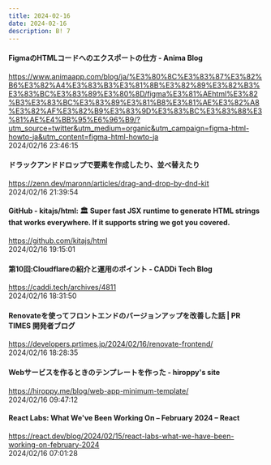 ```yaml
---
title: 2024-02-16
date: 2024-02-16
description: B! 7
---
```


#### FigmaのHTMLコードへのエクスポートの仕方 - Anima Blog
https://www.animaapp.com/blog/ja/%E3%80%8C%E3%83%87%E3%82%B6%E3%82%A4%E3%83%B3%E3%81%8B%E3%82%89%E3%82%B3%E3%83%BC%E3%83%89%E3%80%8D/figma%E3%81%AEhtml%E3%82%B3%E3%83%BC%E3%83%89%E3%81%B8%E3%81%AE%E3%82%A8%E3%82%AF%E3%82%B9%E3%83%9D%E3%83%BC%E3%83%88%E3%81%AE%E4%BB%95%E6%96%B9/?utm_source=twitter&utm_medium=organic&utm_campaign=figma-html-howto-ja&utm_content=figma-html-howto-ja<br>
2024/02/16 23:46:15<br>


#### ドラックアンドドロップで要素を作成したり、並べ替えたり
https://zenn.dev/maronn/articles/drag-and-drop-by-dnd-kit<br>
2024/02/16 21:39:54<br>


#### GitHub - kitajs/html: 🏛️ Super fast JSX runtime to generate HTML strings that works everywhere. If it supports string we got you covered.
https://github.com/kitajs/html<br>
2024/02/16 19:15:01<br>


#### 第10回:Cloudflareの紹介と運用のポイント - CADDi Tech Blog
https://caddi.tech/archives/4811<br>
2024/02/16 18:31:50<br>


#### Renovateを使ってフロントエンドのバージョンアップを改善した話 | PR TIMES 開発者ブログ
https://developers.prtimes.jp/2024/02/16/renovate-frontend/<br>
2024/02/16 18:28:35<br>


#### Webサービスを作るときのテンプレートを作った - hiroppy's site
https://hiroppy.me/blog/web-app-minimum-template/<br>
2024/02/16 09:47:12<br>


#### React Labs: What We've Been Working On – February 2024 – React
https://react.dev/blog/2024/02/15/react-labs-what-we-have-been-working-on-february-2024<br>
2024/02/16 07:01:28<br>


